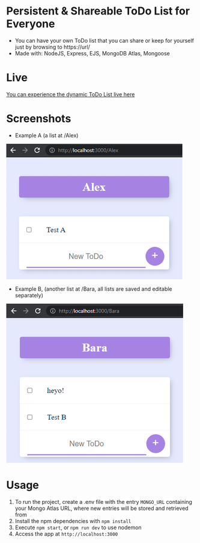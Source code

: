 # Persistent & Shareable ToDo List for Everyone
- You can have your own ToDo list that you can share or keep for yourself just by browsing to https://url/<your name or anything here>
- Made with: NodeJS, Express, EJS, MongoDB Atlas, Mongoose

# Live
[You can experience the dynamic ToDo List live here](https://todolist-4-everyone.herokuapp.com)

# Screenshots
- Example A (a list at /Alex)

![screenshot1](https://raw.githubusercontent.com/BaraSec/todolist-4-everyone/main/image.png)
- Example B, (another list at /Bara, all lists are saved and editable separately)

![screenshot2](https://raw.githubusercontent.com/BaraSec/todolist-4-everyone/main/image2.png)

# Usage
1. To run the project, create a .env file with the entry `MONGO_URL` containing your Mongo Atlas URL, where new entries will be stored and retrieved from
2. Install the npm dependencies with `npm install`
3. Execute `npm start`, or `npm run dev` to use nodemon
4. Access the app at `http://localhost:3000`
